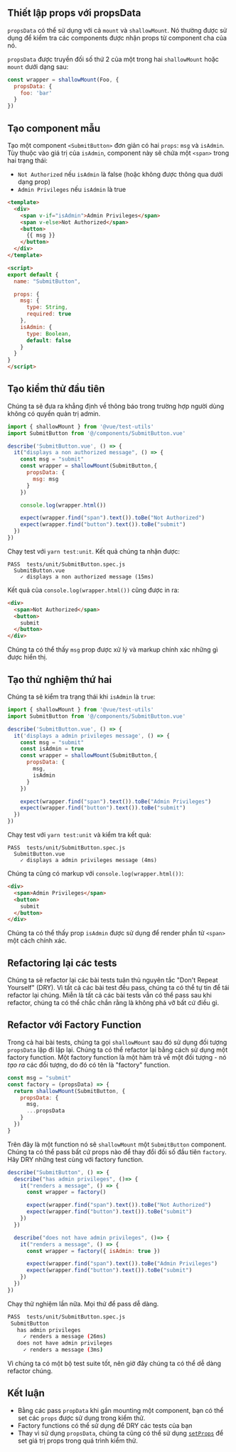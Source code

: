## Thiết lập props với propsData

`propsData` có thể sử dụng với cả `mount` và `shallowMount`. Nó thường được sử dụng để kiểm tra các components được nhận props từ component cha của nó.

`propsData` được truyền đối số thứ 2 của một trong hai `shallowMount` hoặc `mount` dưới dạng sau:

```js
const wrapper = shallowMount(Foo, {
  propsData: {
    foo: 'bar'
  }
})
```

## Tạo component mẫu

Tạo một component `<SubmitButton>` đơn giản có hai `props`: `msg` và `isAdmin`. Tùy thuộc vào giá trị của `isAdmin`, component này sẽ chứa một `<span>` trong hai trạng thái: 

* `Not Authorized` nếu `isAdmin` là false (hoặc không được thông qua dưới dạng prop)
* `Admin Privileges` nếu `isAdmin` là true

```html
<template>
  <div>
    <span v-if="isAdmin">Admin Privileges</span>
    <span v-else>Not Authorized</span>
    <button>
      {{ msg }}
    </button>
  </div>
</template>

<script>
export default {
  name: "SubmitButton",

  props: {
    msg: {
      type: String,
      required: true
    },
    isAdmin: {
      type: Boolean,
      default: false
    }
  }
}
</script>
```

## Tạo kiểm thử đầu tiên

Chúng ta sẽ đưa ra khẳng định về thông báo trong trường hợp người dùng không có quyền quản trị admin.

```js
import { shallowMount } from '@vue/test-utils'
import SubmitButton from '@/components/SubmitButton.vue'

describe('SubmitButton.vue', () => {
  it("displays a non authorized message", () => {
    const msg = "submit"
    const wrapper = shallowMount(SubmitButton,{
      propsData: {
        msg: msg
      }
    })

    console.log(wrapper.html())

    expect(wrapper.find("span").text()).toBe("Not Authorized")
    expect(wrapper.find("button").text()).toBe("submit")
  })
})
```

Chạy test với `yarn test:unit`. Kết quả chúng ta nhận được:

```
PASS  tests/unit/SubmitButton.spec.js
  SubmitButton.vue
    ✓ displays a non authorized message (15ms)
```

Kết quả của `console.log(wrapper.html())` cũng được in ra:

```html
<div>
  <span>Not Authorized</span>
  <button>
    submit
  </button>
</div>
```

Chúng ta có thể thấy `msg` prop được xử lý và markup chính xác những gì được hiển thị.

## Tạo thử nghiệm thứ hai

Chúng ta sẽ kiểm tra trạng thái khi `isAdmin` là `true`:

```js
import { shallowMount } from '@vue/test-utils'
import SubmitButton from '@/components/SubmitButton.vue'

describe('SubmitButton.vue', () => {
  it('displays a admin privileges message', () => {
    const msg = "submit"
    const isAdmin = true
    const wrapper = shallowMount(SubmitButton,{
      propsData: {
        msg,
        isAdmin
      }
    })

    expect(wrapper.find("span").text()).toBe("Admin Privileges")
    expect(wrapper.find("button").text()).toBe("submit")
  })
})
```

Chạy test với `yarn test:unit` và kiểm tra kết quả:

```shell
PASS  tests/unit/SubmitButton.spec.js
  SubmitButton.vue
    ✓ displays a admin privileges message (4ms)
```

Chúng ta cũng có markup với `console.log(wrapper.html())`:

```html
<div>
  <span>Admin Privileges</span>
  <button>
    submit
  </button>
</div>
```
Chúng ta có thể thấy prop `isAdmin` được sử dụng để render phần tử `<span>` một cách chính xác.

## Refactoring lại các tests

Chúng ta sẽ refactor lại các bài tests tuân thủ nguyên tắc "Don't Repeat Yourself" (DRY). Vì tất cả các bài test đều pass, chúng ta có thể tự tin để tái refactor lại chúng. Miễn là tất cả các bài tests vẫn có thể pass sau khi refactor, chúng ta có thể chắc chắn rằng là không phá vỡ bất cứ điều gì.

## Refactor với Factory Function

Trong cả hai bài tests, chúng ta gọi `shallowMount` sau đó sử dụng đối tượng `propsData` lặp đi lặp lại. Chúng ta có thể refactor lại bằng cách sử dụng một factory function. Một factory function là một hàm trả về một đối tượng - nó _tạo ra_ các đối tượng, do đó có tên là "factory" function.

```js
const msg = "submit"
const factory = (propsData) => {
  return shallowMount(SubmitButton, {
    propsData: {
      msg,
      ...propsData
    }
  })
}
```

Trên đây là một function nó sẽ `shallowMount` một `SubmitButton` component. Chúng ta có thể pass bất cứ props nào để thay đổi đối số đầu tiên `factory`. Hãy DRY những test cùng với factory function.

```js
describe("SubmitButton", () => {
  describe("has admin privileges", ()=> {
    it("renders a message", () => {
      const wrapper = factory()

      expect(wrapper.find("span").text()).toBe("Not Authorized")
      expect(wrapper.find("button").text()).toBe("submit")
    })
  })

  describe("does not have admin privileges", ()=> {
    it("renders a message", () => {
      const wrapper = factory({ isAdmin: true })

      expect(wrapper.find("span").text()).toBe("Admin Privileges")
      expect(wrapper.find("button").text()).toBe("submit")
    })
  })
})
```

Chạy thử nghiệm lần nữa. Mọi thứ để pass dễ dàng.

```sh
PASS  tests/unit/SubmitButton.spec.js
 SubmitButton
   has admin privileges
     ✓ renders a message (26ms)
   does not have admin privileges
     ✓ renders a message (3ms)
```

Vì chúng ta có một bộ test suite tốt, nên giờ đây chúng ta có thể dễ dàng refactor chúng.

## Kết luận

- Bằng các pass `propData` khi gắn mounting một component, bạn có thể set các `props` được sử dụng trong kiểm thử.
- Factory functions có thể sử dụng để DRY các tests của bạn
- Thay vì sử dụng `propsData`, chúng ta cũng có thể sử dụng [`setProps`](https://vue-test-utils.vuejs.org/api/wrapper-array/#setprops-props) để set giá trị props trong quá trình kiểm thử.
